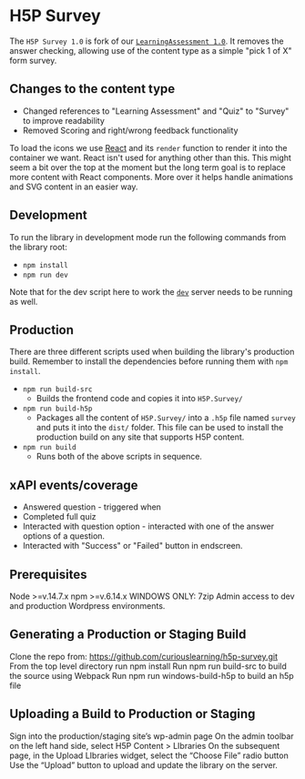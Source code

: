 #  H5P Survey

The `H5P Survey 1.0` is fork of our [`LearningAssessment 1.0`](https://github.com/OER-Dev/oer-h5p-dev/tree/dev/packages/LearningAssessment). It removes the answer checking, allowing use of the content type as a simple "pick 1 of X" form survey.

## Changes to the content type
* Changed references to "Learning Assessment" and "Quiz" to "Survey" to improve readability
* Removed Scoring and right/wrong feedback functionality

To load the icons we use [React](https://reactjs.org/) and its `render` function to render it into the container we want. React isn't used for anything other than this. This might seem a bit over the top at the moment but the long term goal is to replace more content with React components. More over it helps handle animations and SVG content in an easier way.

## Development
To run the library in development mode run the following commands from the library root:
* `npm install`
* `npm run dev`

Note that for the dev script here to work the [`dev`](../../dev/README.md) server needs to be running as well.

## Production
There are three different scripts used when building the library's production build. Remember to install the dependencies before running them with `npm install`.
* `npm run build-src`
    * Builds the frontend code and copies it into `H5P.Survey/`
* `npm run build-h5p`
    * Packages all the content of `H5P.Survey/` into a `.h5p` file named `survey` and puts it into the `dist/` folder. This file can be used to install the production build on any site that supports H5P content.
* `npm run build`
    * Runs both of the above scripts in sequence.

## xAPI events/coverage
* Answered question - triggered when
* Completed full quiz
* Interacted with question option - interacted with one of the answer options of a question.
* Interacted with "Success" or "Failed" button in endscreen.

## Prerequisites
Node >=v.14.7.x
npm >=v.6.14.x
WINDOWS ONLY: 7zip
Admin access to dev and production Wordpress environments.

## Generating a Production or Staging Build
Clone the repo from: https://github.com/curiouslearning/h5p-survey.git
From the top level directory run npm install
Run npm run build-src to build the source using Webpack
Run npm run windows-build-h5p to build an h5p file

## Uploading a Build to Production or Staging
Sign into the production/staging site’s wp-admin page
On the admin toolbar on the left hand side, select H5P Content > LIbraries
On the subsequent page, in the Upload LIbraries widget, select the “Choose File” radio button
Use the “Upload” button to upload and update the library on the server.

